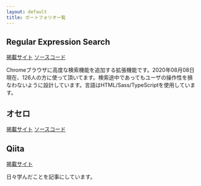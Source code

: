 ```yaml
---
layout: default
title: ポートフォリオ一覧
---
```

<h2>Regular Expression Search</h2>
<a href="https://chrome.google.com/webstore/detail/regular-expression-search/mjhoonbmfplgchoobbcjggndgdbomdhl?hl=ja">掲載サイト</a>
<a href="https://github.com/penguinshunya/regular-expression-search">ソースコード</a>
<p>Chromeブラウザに高度な検索機能を追加する拡張機能です。2020年08月08日現在、126人の方に使って頂いてます。検索途中であってもユーザの操作性を損なわないように設計しています。言語はHTML/Sass/TypeScriptを使用しています。</p>
<h2>オセロ</h2>
<a href="/programs/othello/">掲載サイト</a>
<a href="https://github.com/penguinshunya/penguinshunya.github.io/tree/master/programs/othello">ソースコード</a>
<p></p>
<h2>Qiita</h2>
<a href="https://qiita.com/penguinshunya">掲載サイト</a>
<p>日々学んだことを記事にしています。</p>